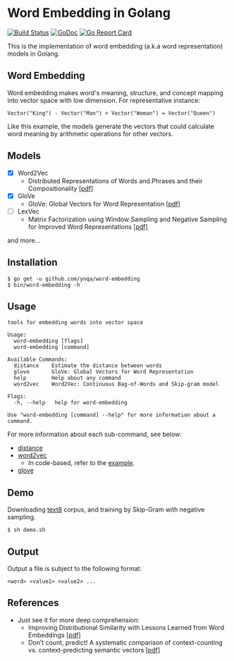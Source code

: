 # Word Embedding in Golang

[![Build Status](https://travis-ci.org/ynqa/word-embedding.svg?branch=master)](https://travis-ci.org/ynqa/word-embedding)
[![GoDoc](https://godoc.org/github.com/ynqa/word-embedding?status.svg)](https://godoc.org/github.com/ynqa/word-embedding)
[![Go Report Card](https://goreportcard.com/badge/github.com/ynqa/word-embedding)](https://goreportcard.com/report/github.com/ynqa/word-embedding)

This is the implementation of word embedding (a.k.a word representation) models in Golang.

## Word Embedding

Word embedding makes word's meaning, structure, and concept mapping into vector space with low dimension. For representative instance:

```
Vector("King") - Vector("Man") + Vector("Woman") = Vector("Queen")
```

Like this example, the models generate the vectors that could calculate word meaning by arithmetic operations for other vectors.

## Models
- [x] Word2Vec
  - Distributed Representations of Words and Phrases and their Compositionality [[pdf]](https://papers.nips.cc/paper/5021-distributed-representations-of-words-and-phrases-and-their-compositionality.pdf)
- [x] GloVe
  - GloVe: Global Vectors for Word Representation [[pdf]](http://nlp.stanford.edu/pubs/glove.pdf)
- [ ] LexVec
  - Matrix Factorization using Window Sampling and Negative Sampling for Improved Word Representations [[pdf]](http://anthology.aclweb.org/P16-2068)

and more...

## Installation

```
$ go get -u github.com/ynqa/word-embedding
$ bin/word-embedding -h
```

## Usage

```
tools for embedding words into vector space

Usage:
  word-embedding [flags]
  word-embedding [command]

Available Commands:
  distance    Estimate the distance between words
  glove       GloVe: Global Vectors for Word Representation
  help        Help about any command
  word2vec    Word2Vec: Continuous Bag-of-Words and Skip-gram model

Flags:
  -h, --help   help for word-embedding

Use "word-embedding [command] --help" for more information about a command.
```

For more information about each sub-command, see below:
- [distance](./distance/README.md)
- [word2vec](./model/README.md)
  - In code-based, refer to the [example](./example/example.go).
- [glove](./model/README.md)

## Demo

Downloading [text8](http://mattmahoney.net/dc/textdata) corpus, and training by Skip-Gram with negative sampling.

```
$ sh demo.sh
```

## Output
Output a file is subject to the following format:

```
<word> <value1> <value2> ...
```

## References
- Just see it for more deep comprehension:
  - Improving Distributional Similarity
with Lessons Learned from Word Embeddings [[pdf]](http://www.aclweb.org/anthology/Q15-1016)
  - Don’t count, predict! A systematic comparison of
context-counting vs. context-predicting semantic vectors [[pdf]](http://citeseerx.ist.psu.edu/viewdoc/download?doi=10.1.1.648.8023&rep=rep1&type=pdf)
